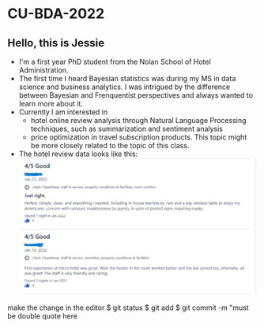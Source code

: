 # CU-BDA-2022
## Hello, this is Jessie
* I'm a first year PhD student from the Nolan School of Hotel Administration.
* The first time I heard Bayesian statistics was during my MS in data science and business analytics. I was intrigued by the difference between Bayesian and Frenquentist perspectives and always wanted to learn more about it. 
* Currently I am interested in 
	* hotel online review analysis through Natural Language Processing techniques, such as summarization and sentiment analysis
	* price optimization in travel subscription products. This topic might be more closely related to the topic of this class.
* The hotel review data looks like this: ![this is an image](/images/review_screenshot.png)

make the change in the editor
$ git status
$ git add <file name>
$ git commit -m "must be double quote here